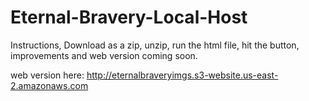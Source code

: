 # Eternal-Bravery-Local-Host

Instructions, Download as a zip, unzip, run the html file, hit the button, improvements and web version coming soon.

web version here: http://eternalbraveryimgs.s3-website.us-east-2.amazonaws.com
